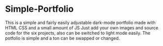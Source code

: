 # Simple-Portfolio
This is a simple and fairly easily adjustable dark-mode portfolio made with HTML CSS and a small amount of JS
Just add your own images and source code for the six projects, also can be switched to light mode easily. 
The potfolio is simple and a ton can be swapped or changed.
